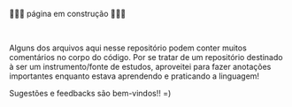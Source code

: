 🚧🚧🚧 página em construção 🚧🚧🚧

<br>

<p>Alguns dos arquivos aqui nesse repositório podem conter muitos comentários no corpo do código. Por se tratar de um repositório destinado à ser um instrumento/fonte de estudos, aproveitei para fazer anotações importantes enquanto estava aprendendo e praticando a linguagem!</p>

<p>Sugestões e feedbacks são bem-vindos!! =)</p>

